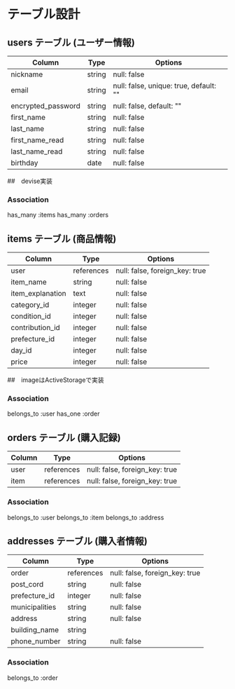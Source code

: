 # テーブル設計

## users テーブル (ユーザー情報)　

| Column             | Type   | Options                                |
| ------------------ | ------ | -------------------------------------- |
| nickname           | string | null: false                            |
| email              | string | null: false, unique: true, default: "" |
| encrypted_password | string | null: false, default: ""               |
| first_name         | string | null: false                            |
| last_name          | string | null: false                            |
| first_name_read    | string | null: false                            |
| last_name_read     | string | null: false                            |
| birthday           | date   | null: false                            |
##　devise実装

### Association
has_many :items
has_many :orders


## items テーブル (商品情報)

| Column             | Type       | Options                        |
| ------------------ | ---------- | ------------------------------ |
| user               | references | null: false, foreign_key: true |
| item_name          | string     | null: false                    |
| item_explanation   | text       | null: false                    |
| category_id        | integer    | null: false                    |
| condition_id       | integer    | null: false                    |
| contribution_id    | integer    | null: false                    |
| prefecture_id      | integer    | null: false                    |
| day_id             | integer    | null: false                    |
| price              | integer    | null: false                    |
##　imageはActiveStorageで実装

### Association
belongs_to :user
has_one :order


## orders テーブル (購入記録)

| Column             | Type       | Options                        |
| ------------------ | ---------- | ------------------------------ |
| user               | references | null: false, foreign_key: true |
| item               | references | null: false, foreign_key: true |

### Association
belongs_to :user
belongs_to :item
belongs_to :address


## addresses テーブル (購入者情報)

| Column             | Type       | Options                        |
| ------------------ | ---------- | ------------------------------ |
| order              | references | null: false, foreign_key: true |
| post_cord          | string     | null: false                    |
| prefecture_id      | integer    | null: false                    |
| municipalities     | string     | null: false                    |
| address            | string     | null: false                    |
| building_name      | string     |                                |
| phone_number       | string     | null: false                    |


### Association
belongs_to :order

